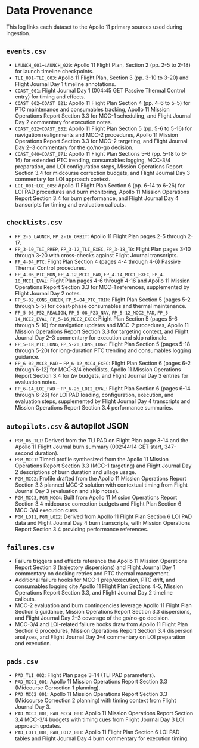 # Data Provenance

This log links each dataset to the Apollo 11 primary sources used during ingestion.

## `events.csv`
- `LAUNCH_001`–`LAUNCH_020`: Apollo 11 Flight Plan, Section 2 (pp. 2-5 to 2-18) for launch timeline checkpoints.
- `TLI_001`–`TLI_003`: Apollo 11 Flight Plan, Section 3 (pp. 3-10 to 3-20) and Flight Journal Day 1 timeline annotations.
- `COAST_001`: Flight Journal Day 1 (004:45 GET Passive Thermal Control entry) for timing and effects.
- `COAST_002`–`COAST_021`: Apollo 11 Flight Plan Section 4 (pp. 4-6 to 5-5) for PTC maintenance and consumables tracking, Apollo 11 Mission Operations Report Section 3.3 for MCC-1 scheduling, and Flight Journal Day 2 commentary for execution notes.
- `COAST_022`–`COAST_032`: Apollo 11 Flight Plan Section 5 (pp. 5-6 to 5-16) for navigation realignments and MCC-2 procedures, Apollo 11 Mission Operations Report Section 3.3 for MCC-2 targeting, and Flight Journal Day 2–3 commentary for the go/no-go decision.
- `COAST_040`–`COAST_071`: Apollo 11 Flight Plan Sections 5–6 (pp. 5-18 to 6-16) for extended PTC trending, consumables logging, MCC-3/4 preparation, and LOI configuration steps, Mission Operations Report Section 3.4 for midcourse correction budgets, and Flight Journal Day 3 commentary for LOI approach context.
- `LOI_001`–`LOI_005`: Apollo 11 Flight Plan Section 6 (pp. 6-14 to 6-26) for LOI PAD procedures and burn monitoring, Apollo 11 Mission Operations Report Section 3.4 for burn performance, and Flight Journal Day 4 transcripts for timing and evaluation callouts.

## `checklists.csv`
- `FP_2-5_LAUNCH`, `FP_2-16_ORBIT`: Apollo 11 Flight Plan pages 2-5 through 2-17.
- `FP_3-10_TLI_PREP`, `FP_3-12_TLI_EXEC`, `FP_3-18_TD`: Flight Plan pages 3-10 through 3-20 with cross-checks against Flight Journal transcripts.
- `FP_4-04_PTC`: Flight Plan Section 4 (pages 4-4 through 4-6) Passive Thermal Control procedures.
- `FP_4-06_PTC_MON`, `FP_4-12_MCC1_PAD`, `FP_4-14_MCC1_EXEC`, `FP_4-16_MCC1_EVAL`: Flight Plan pages 4-6 through 4-16 and Apollo 11 Mission Operations Report Section 3.3 for MCC-1 references, supplemented by Flight Journal Day 2 notes.
- `FP_5-02_CONS_CHECK`, `FP_5-04_PTC_TRIM`: Flight Plan Section 5 (pages 5-2 through 5-5) for coast-phase consumables and thermal maintenance.
- `FP_5-06_P52_REALIGN`, `FP_5-08_P23_NAV`, `FP_5-12_MCC2_PAD`, `FP_5-14_MCC2_EVAL`, `FP_5-16_MCC2_EXEC`: Flight Plan Section 5 (pages 5-6 through 5-16) for navigation updates and MCC-2 procedures, Apollo 11 Mission Operations Report Section 3.3 for targeting context, and Flight Journal Day 2–3 commentary for execution and skip rationale.
- `FP_5-18_PTC_LONG`, `FP_5-20_CONS_LOG2`: Flight Plan Section 5 (pages 5-18 through 5-20) for long-duration PTC trending and consumables logging guidance.
- `FP_6-02_MCC3_PAD` – `FP_6-12_MCC4_EXEC`: Flight Plan Section 6 (pages 6-2 through 6-12) for MCC-3/4 checklists, Apollo 11 Mission Operations Report Section 3.4 for Δv budgets, and Flight Journal Day 3 entries for evaluation notes.
- `FP_6-14_LOI_PAD` – `FP_6-26_LOI2_EVAL`: Flight Plan Section 6 (pages 6-14 through 6-26) for LOI PAD loading, configuration, execution, and evaluation steps, supplemented by Flight Journal Day 4 transcripts and Mission Operations Report Section 3.4 performance summaries.

## `autopilots.csv` & autopilot JSON
- `PGM_06_TLI`: Derived from the TLI PAD on Flight Plan page 3-14 and the Apollo 11 Flight Journal burn summary (002:44:14 GET start, 347-second duration).
- `PGM_MCC1`: Timed profile synthesized from the Apollo 11 Mission Operations Report Section 3.3 (MCC-1 targeting) and Flight Journal Day 2 descriptions of burn duration and ullage usage.
- `PGM_MCC2`: Profile drafted from the Apollo 11 Mission Operations Report Section 3.3 planned MCC-2 solution with contextual timing from Flight Journal Day 3 (evaluation and skip notes).
- `PGM_MCC3`, `PGM_MCC4`: Built from Apollo 11 Mission Operations Report Section 3.4 midcourse correction budgets and Flight Plan Section 6 MCC-3/4 execution cues.
- `PGM_LOI1`, `PGM_LOI2`: Derived from Apollo 11 Flight Plan Section 6 LOI PAD data and Flight Journal Day 4 burn transcripts, with Mission Operations Report Section 3.4 providing performance references.

## `failures.csv`
- Failure triggers and effects reference the Apollo 11 Mission Operations Report Section 3 (trajectory dispersions) and Flight Journal Day 1 commentary on docking retries and PTC thermal management.
- Additional failure hooks for MCC-1 prep/execution, PTC drift, and consumables logging cite Apollo 11 Flight Plan Sections 4–5, Mission Operations Report Section 3.3, and Flight Journal Day 2 timeline callouts.
- MCC-2 evaluation and burn contingencies leverage Apollo 11 Flight Plan Section 5 guidance, Mission Operations Report Section 3.3 dispersions, and Flight Journal Day 2–3 coverage of the go/no-go decision.
- MCC-3/4 and LOI-related failure hooks draw from Apollo 11 Flight Plan Section 6 procedures, Mission Operations Report Section 3.4 dispersion analyses, and Flight Journal Day 3–4 commentary on LOI preparation and execution.

## `pads.csv`
- `PAD_TLI_002`: Flight Plan page 3-14 (TLI PAD parameters).
- `PAD_MCC1_001`: Apollo 11 Mission Operations Report Section 3.3 (Midcourse Correction 1 planning).
- `PAD_MCC2_001`: Apollo 11 Mission Operations Report Section 3.3 (Midcourse Correction 2 planning) with timing context from Flight Journal Day 3.
- `PAD_MCC3_001`, `PAD_MCC4_001`: Apollo 11 Mission Operations Report Section 3.4 MCC-3/4 budgets with timing cues from Flight Journal Day 3 LOI approach updates.
- `PAD_LOI1_001`, `PAD_LOI2_001`: Apollo 11 Flight Plan Section 6 LOI PAD tables and Flight Journal Day 4 burn commentary for execution timing.
